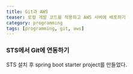 ```yaml
---
title: Git과 AWS
teaser: 로컬 개발 코드를 적용하고 AWS 서버에 배포하기
category: programming
tags: [programming, git, aws]
---
```


### STS에서 Git에 연동하기
STS 설치 후 spring boot starter project를 만들었다.
